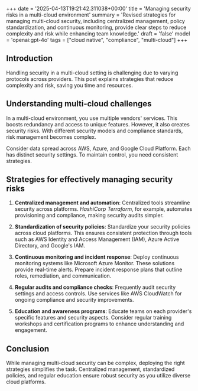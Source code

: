 +++
date = '2025-04-13T19:21:42.311038+00:00'
title = 'Managing security risks in a multi-cloud environment'
summary = 'Revised strategies for managing multi-cloud security, including centralized management, policy standardization, and continuous monitoring, provide clear steps to reduce complexity and risk while enhancing team knowledge.'
draft = 'false'
model = 'openai:gpt-4o'
tags = ["cloud native", "compliance",  "multi-cloud"]
+++

## Introduction

Handling security in a multi-cloud setting is challenging due to varying
protocols across providers. This post explains strategies that reduce
complexity and risk, saving you time and resources.

## Understanding multi-cloud challenges

In a multi-cloud environment, you use multiple vendors' services. This boosts
redundancy and access to unique features. However, it also creates security
risks. With different security models and compliance standards, risk management
becomes complex.

Consider data spread across AWS, Azure, and Google Cloud Platform. Each has
distinct security settings. To maintain control, you need consistent
strategies.

## Strategies for effectively managing security risks

1. **Centralized management and automation**: Centralized tools streamline
   security across platforms. *HashiCorp Terraform*, for example, automates
provisioning and compliance, making security audits simpler.

2. **Standardization of security policies**: Standardize your security policies
   across cloud platforms. This ensures consistent protection through tools
such as AWS Identity and Access Management (IAM), Azure Active Directory, and
Google's IAM.

3. **Continuous monitoring and incident response**: Deploy continuous
   monitoring systems like Microsoft Azure Monitor. These solutions provide
real-time alerts. Prepare incident response plans that outline roles,
remediation, and communication.

4. **Regular audits and compliance checks**: Frequently audit security settings
   and access controls. Use services like AWS CloudWatch for ongoing compliance
and security improvements.

5. **Education and awareness programs**: Educate teams on each provider's
   specific features and security aspects. Consider regular training workshops
and certification programs to enhance understanding and engagement.

## Conclusion

While managing multi-cloud security can be complex, deploying the right
strategies simplifies the task. Centralized management, standardized policies,
and regular education ensure robust security as you utilize diverse cloud
platforms.

